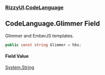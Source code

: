 ### [RizzyUI](RizzyUI 'RizzyUI').[CodeLanguage](RizzyUI.CodeLanguage 'RizzyUI.CodeLanguage')

## CodeLanguage.Glimmer Field

Glimmer and EmberJS templates.

```csharp
public const string Glimmer = hbs;
```

#### Field Value
[System.String](https://docs.microsoft.com/en-us/dotnet/api/System.String 'System.String')
